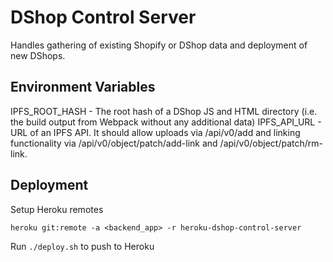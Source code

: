 # DShop Control Server

Handles gathering of existing Shopify or DShop data and deployment of new DShops.

## Environment Variables

IPFS_ROOT_HASH - The root hash of a DShop JS and HTML directory (i.e. the build output from Webpack without any additional data)
IPFS_API_URL - URL of an IPFS API. It should allow uploads via /api/v0/add and linking functionality via /api/v0/object/patch/add-link and /api/v0/object/patch/rm-link.

## Deployment

Setup Heroku remotes

`heroku git:remote -a <backend_app> -r heroku-dshop-control-server`

Run `./deploy.sh` to push to Heroku
